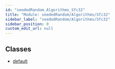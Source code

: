 ```yaml
---
id: "seededRandom_Algorithms_Sfc32"
title: "Module: seededRandom/Algorithms/Sfc32"
sidebar_label: "seededRandom/Algorithms/Sfc32"
sidebar_position: 0
custom_edit_url: null
---
```


## Classes

- [default](../classes/seededRandom_Algorithms_Sfc32.default.md)
